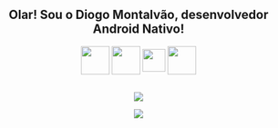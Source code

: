 <div align="center">
    <h2>Olar! Sou o Diogo Montalvão, desenvolvedor Android Nativo!</h2>
</div>

<div align="center" style="display: inline_block">
    <img align="center" height="50" width="50" src="https://cdn.jsdelivr.net/gh/devicons/devicon/icons/android/android-original.svg">
    <img align="center" height="50" width="50" src="https://cdn.jsdelivr.net/gh/devicons/devicon/icons/androidstudio/androidstudio-original.svg">
    <img align="center" height="40" width="40" src="https://cdn.jsdelivr.net/gh/devicons/devicon/icons/kotlin/kotlin-original.svg">
    <img align="center" height="50" width="50" src="https://cdn.jsdelivr.net/gh/devicons/devicon/icons/java/java-original-wordmark.svg">
</div>

<br>

<p align="center">
    <img src="https://github-readme-stats.vercel.app/api?username=DiogoMontalvao&show_icons=true&theme=transparent" />
</p>

<p align="center">
    <img src="https://github-readme-stats.vercel.app/api/top-langs/?username=DiogoMontalvao&layout=compact&theme=transparent" />
</p>
